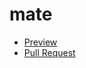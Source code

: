 # mate
 - [Preview](https://dlugash.github.io/mate/)
 - [Pull Request](https://github.com/dlugash/mate/pull/1/files)
